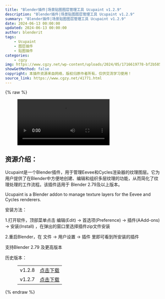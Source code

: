 ```yaml
---
title: "Blender插件|场景贴图图层管理工具 Ucupaint v1.2.9"
description: "Blender插件|场景贴图图层管理工具 Ucupaint v1.2.9"
summary: "Blender插件|场景贴图图层管理工具 Ucupaint v1.2.9"
date: 2024-06-13 00:00:00
updated: 2024-06-13 00:00:00
author: blenderit
tags: 
    - Ucupaint
    - 图层插件
    - 贴图插件
categories:
    - cgzy
img: https://www.cgzy.net/wp-content/uploads/2024/05/1716619778-bf2b585aaeb7a04.webp
showGetMethod: false
copyright: 本插件资源来自网络，版权归原作者所有，仅供交流学习使用！
source_link: https://www.cgzy.net/41771.html
---
```


{% raw %}
<figure class="wp-block-video aligncenter"><video controls src="http://cloud.video.taobao.com/play/u/null/p/1/e/6/t/1/464502667544.mp4"></video></figure><div class="wp-block-pandastudio-title"><div class="title_style_01"><h2 id="h2-0">资源介绍：</h2></div></div><p class="is-style-text-indent-2em">Ucupaint是一个Blender插件，用于管理Eevee和Cycles渲染器的纹理图层。它为用户提供了在Blender中方便地创建、编辑和组织多层纹理的功能，从而简化了纹理处理的工作流程。该插件适用于 Blender 2.79及以上版本。</p><p>Ucupaint is a Blender addon to manage texture layers for the Eevee and Cycles renderers.</p><div class="wp-block-pandastudio-title"><div class="title_style_01"><p>安装方法：</p></div></div><p>1.打开软件，顶部菜单点击 编辑(Edit) → 首选项(Preference) → 插件(AAdd-ons) → 安装(Install) ，在弹出的窗口里选择插件zip文件安装</p><p>2.重启Blender，在 文件 → 用户设置 → 插件 里即可看到所安装的插件</p><div class="wp-block-pandastudio-tips"><div class="tip success "><p>支持Blender 2.79 及更高版本</p>
</div></div><div class="wp-block-pandastudio-title"><div class="title_style_01"><p>历史版本：</p></div></div><figure class="wp-block-table has-medium-font-size"><table><tbody><tr><td>v1.2.8</td><td><a href="https://www.cgzy.net/go?_=a0326cbbfcaHR0cHM6Ly9wYW4uYmFpZHUuY29tL3MvMXdLdEtTVHF4MHM5dk5LRlBsNHVjdlE%2FcHdkPWF0Ymc%3D" target="_blank">点击下载</a></td></tr><tr><td>v1.2.7</td><td><a href="https://www.cgzy.net/go?_=6afeca6941aHR0cHM6Ly9wYW4uYmFpZHUuY29tL3MvMWhoTUp4TFB6d3YxMEhHWnB2QVhmZkE%2FcHdkPWkyb3g%3D" target="_blank">点击下载</a></td></tr></tbody></table></figure>
<div style="display: none">cgzy</div>
{% endraw %}